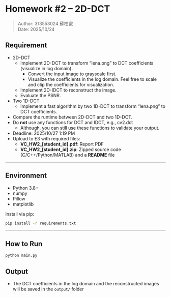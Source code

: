 # Homework #2 – 2D-DCT

> Author: 313553024 蘇柏叡  
> Date: 2025/10/24

## Requirement

- 2D-DCT
    - Implement 2D-DCT to transform “lena.png” to DCT coefficients (visualize in log domain).
        - Convert the input image to grayscale first.
        - Visualize the coefficients in the log domain. Feel free to scale and clip the coefficients for visualization.
    - Implement 2D-IDCT to reconstruct the image.
    - Evaluate the PSNR.
- Two 1D-DCT
    - Implement a fast algorithm by two 1D-DCT to transform “lena.png” to DCT coefficients.
- Compare the runtime between 2D-DCT and two 1D-DCT.
- Do **not** use any functions for DCT and IDCT, e.g., cv2.dct
    - Although, you can still use these functions to validate your output.
- Deadline: 2025/10/27 1:19 PM
- Upload to E3 with required files:
    - **VC_HW2_[student_id].pdf**: Report PDF
    - **VC_HW2_[student_id].zip**: Zipped source code (C/C++/Python/MATLAB) and a **README** file

---

## Environment

- Python 3.8+
- numpy
- Pillow
- matplotlib

Install via pip:
```bash
pip install -r requirements.txt

```

---

## How to Run

```bash
python main.py
```
## Output

- The DCT coefficients in the log domain and the reconstructed images will be saved in the `output/` folder

